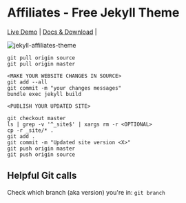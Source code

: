 # Affiliates - Free Jekyll Theme

[Live Demo](https://wowthemesnet.github.io/affiliates-jekyll-theme/) | [Docs & Download](https://bootstrapstarter.com/template-affiliates-bootstrap-jekyll/) | 

![jekyll-affiliates-theme](https://bootstrapstarter.com/assets/img/themes/affiliates-jekyll.jpg)

```
git pull origin source
git pull origin master

<MAKE YOUR WEBSITE CHANGES IN SOURCE>
git add --all
git commit -m "your changes messages"
bundle exec jekyll build

<PUBLISH YOUR UPDATED SITE>

git checkout master
ls | grep -v '^_site$' | xargs rm -r <OPTIONAL>
cp -r _site/* .
git add .
git commit -m "Updated site version <X>"
git push origin master
git push origin source
```



## Helpful Git calls
Check which branch (aka version) you're in: `git branch`